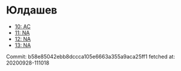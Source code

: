 # Юлдашев
- [10: AC](10.md)
- [11: NA](11.md)
- [12: NA](12.md)
- [13: NA](13.md)

Commit: b58e85042ebb8dccca105e6663a355a9aca25ff1
 fetched at: 20200928-111018
